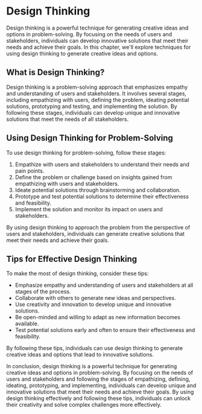 Design Thinking
=====================================================================

Design thinking is a powerful technique for generating creative ideas and options in problem-solving. By focusing on the needs of users and stakeholders, individuals can develop innovative solutions that meet their needs and achieve their goals. In this chapter, we'll explore techniques for using design thinking to generate creative ideas and options.

What is Design Thinking?
------------------------

Design thinking is a problem-solving approach that emphasizes empathy and understanding of users and stakeholders. It involves several stages, including empathizing with users, defining the problem, ideating potential solutions, prototyping and testing, and implementing the solution. By following these stages, individuals can develop unique and innovative solutions that meet the needs of all stakeholders.

Using Design Thinking for Problem-Solving
-----------------------------------------

To use design thinking for problem-solving, follow these stages:

1. Empathize with users and stakeholders to understand their needs and pain points.
2. Define the problem or challenge based on insights gained from empathizing with users and stakeholders.
3. Ideate potential solutions through brainstorming and collaboration.
4. Prototype and test potential solutions to determine their effectiveness and feasibility.
5. Implement the solution and monitor its impact on users and stakeholders.

By using design thinking to approach the problem from the perspective of users and stakeholders, individuals can generate creative solutions that meet their needs and achieve their goals.

Tips for Effective Design Thinking
----------------------------------

To make the most of design thinking, consider these tips:

* Emphasize empathy and understanding of users and stakeholders at all stages of the process.
* Collaborate with others to generate new ideas and perspectives.
* Use creativity and innovation to develop unique and innovative solutions.
* Be open-minded and willing to adapt as new information becomes available.
* Test potential solutions early and often to ensure their effectiveness and feasibility.

By following these tips, individuals can use design thinking to generate creative ideas and options that lead to innovative solutions.

In conclusion, design thinking is a powerful technique for generating creative ideas and options in problem-solving. By focusing on the needs of users and stakeholders and following the stages of empathizing, defining, ideating, prototyping, and implementing, individuals can develop unique and innovative solutions that meet their needs and achieve their goals. By using design thinking effectively and following these tips, individuals can unlock their creativity and solve complex challenges more effectively.
